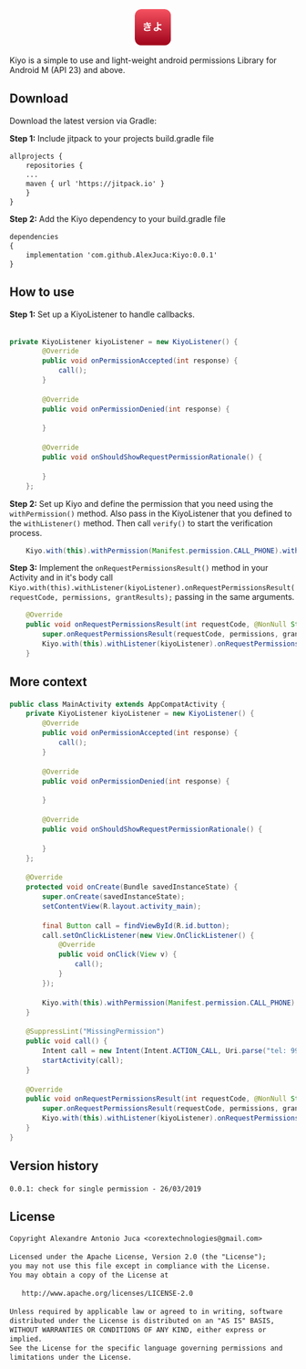 
<p align="center">
    <a href="#" target="_blank">
        <img src="logo/kiyo.png" width="64" alt="Kiyo Permissions Library" />
    </a>
</p>


Kiyo is a simple to use and light-weight android permissions Library for Android M (API 23) and above.

Download
--------

Download the latest version via Gradle:

**Step 1:** Include jitpack to your projects build.gradle file
```
allprojects {
    repositories {
	...
	maven { url 'https://jitpack.io' }
    }
}
```

**Step 2:** Add the Kiyo dependency to your build.gradle file

```
dependencies
{
	implementation 'com.github.AlexJuca:Kiyo:0.0.1'
}
```


How to use
----------

**Step 1:** Set up a KiyoListener to handle callbacks. 
```java

private KiyoListener kiyoListener = new KiyoListener() {
        @Override
        public void onPermissionAccepted(int response) {
            call();
        }

        @Override
        public void onPermissionDenied(int response) {

        }

        @Override
        public void onShouldShowRequestPermissionRationale() {

        }
    };
```

**Step 2:** Set up Kiyo and define the permission that you need using the ```withPermission()``` method. Also pass in the KiyoListener that you defined to the ```withListener()``` method. Then call ```verify()``` to start the verification process. 

```java
    Kiyo.with(this).withPermission(Manifest.permission.CALL_PHONE).withListener(kiyoListener).verify();
```

**Step 3:** Implement the ```onRequestPermissionsResult()``` method in your Activity and in it's body call ```Kiyo.with(this).withListener(kiyoListener).onRequestPermissionsResult(requestCode, permissions, grantResults);``` passing in the same arguments.


```java
    @Override
    public void onRequestPermissionsResult(int requestCode, @NonNull String[] permissions, @NonNull int[] grantResults) {
        super.onRequestPermissionsResult(requestCode, permissions, grantResults);
        Kiyo.with(this).withListener(kiyoListener).onRequestPermissionsResult(requestCode, permissions, grantResults);
    }
```


More context
----------

```java
public class MainActivity extends AppCompatActivity {
    private KiyoListener kiyoListener = new KiyoListener() {
        @Override
        public void onPermissionAccepted(int response) {
            call();
        }

        @Override
        public void onPermissionDenied(int response) {

        }

        @Override
        public void onShouldShowRequestPermissionRationale() {

        }
    };

    @Override
    protected void onCreate(Bundle savedInstanceState) {
        super.onCreate(savedInstanceState);
        setContentView(R.layout.activity_main);

        final Button call = findViewById(R.id.button);
        call.setOnClickListener(new View.OnClickListener() {
            @Override
            public void onClick(View v) {
                call();
            }
        });

        Kiyo.with(this).withPermission(Manifest.permission.CALL_PHONE).withListener(kiyoListener).verify();
    }

    @SuppressLint("MissingPermission")
    public void call() {
        Intent call = new Intent(Intent.ACTION_CALL, Uri.parse("tel: 994590923" + Uri.encode("#")));
        startActivity(call);
    }

    @Override
    public void onRequestPermissionsResult(int requestCode, @NonNull String[] permissions, @NonNull int[] grantResults) {
        super.onRequestPermissionsResult(requestCode, permissions, grantResults);
        Kiyo.with(this).withListener(kiyoListener).onRequestPermissionsResult(requestCode, permissions, grantResults);
    }
}
```


## Version history
``` 0.0.1: check for single permission - 26/03/2019 ``` <br/>

License
--------

    Copyright Alexandre Antonio Juca <corextechnologies@gmail.com>

    Licensed under the Apache License, Version 2.0 (the "License");
    you may not use this file except in compliance with the License.
    You may obtain a copy of the License at

       http://www.apache.org/licenses/LICENSE-2.0

    Unless required by applicable law or agreed to in writing, software
    distributed under the License is distributed on an "AS IS" BASIS,
    WITHOUT WARRANTIES OR CONDITIONS OF ANY KIND, either express or implied.
    See the License for the specific language governing permissions and
    limitations under the License.

